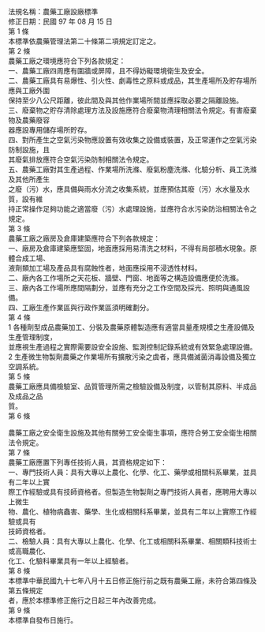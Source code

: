 法規名稱：農藥工廠設廠標準  
修正日期：民國 97 年 08 月 15 日  
第 1 條  
本標準依農藥管理法第二十條第二項規定訂定之。  
第 2 條  
農藥工廠之環境應符合下列各款規定：  
一、農藥工廠四周應有圍牆或屏障，且不得妨礙環境衛生及安全。  
二、農藥工廠具有易爆性、引火性、劇毒性之原料或成品，其生產場所及貯存場所應與工廠外圍  
保持至少八公尺距離，彼此間及與其他作業場所間並應採取必要之隔離設施。  
三、廢棄物之貯存清除處理方法及設施應符合廢棄物清理相關法令規定。有害廢棄物及農藥廢容  
器應設專用儲存場所貯存。  
四、對所產生之空氣污染物應設置有效收集之設備或裝置，及正常運作之空氣污染防制設施，且  
其廢氣排放應符合空氣污染防制相關法令規定。  
五、農藥工廠對其生產過程、作業場所洗滌、廢氣粉塵洗滌、化驗分析、員工洗滌及其他所產生  
之廢（污）水，應具備與雨水分流之收集系統，並應預估其廢（污）水水量及水質，設有維  
持正常操作足夠功能之適當廢（污）水處理設施，並應符合水污染防治相關法令之規定。  
第 3 條  
農藥工廠之廠房及倉庫建築應符合下列各款規定：  
一、廠房及倉庫建築應堅固，地面應採用易清洗之材料，不得有局部積水現象。原體合成工場、  
液劑類加工場及產品具有腐蝕性者，地面應採用不浸透性材料。  
二、廠內各工作場所之天花板、牆壁、門窗、地面等之構造設備應便於洗滌。  
三、廠內各工作場所應間隔劃分，並應有充分之工作空間及採光、照明與通風設備。  
四、工廠生產作業區與行政作業區須明確劃分。  
第 4 條  
1 各種劑型成品農藥加工、分裝及農藥原體製造應有適當具量產規模之生產設備及生產管理制度，  
並應視生產過程之實際需要設安全設施、監測控制記錄系統或有效緊急處理設備。  
2 生產微生物製劑農藥之作業場所有擴散污染之虞者，應具備滅菌消毒設備及獨立空調系統。  
第 5 條  
農藥工廠應具備檢驗室、品質管理所需之檢驗設備及制度，以管制其原料、半成品及成品之品  
質。  
第 6 條  


農藥工廠之安全衛生設施及其他有關勞工安全衛生事項，應符合勞工安全衛生相關法令規定。  
第 7 條  
農藥工廠應置下列專任技術人員，其資格規定如下：  
一、專門技術人員：具有大專以上農化、化學、化工、藥學或相關科系畢業，並具有二年以上實  
際工作經驗或具有技師資格者。但製造生物製劑之專門技術人員者，應聘用大專以上微生  
物、農化、植物病蟲害、藥學、生化或相關科系畢業，並具有二年以上實際工作經驗或具有  
技師資格者。  
二、檢驗人員：具有大專以上農化、化學、化工或相關科系畢業、相關類科技術士或高職農化、  
化工、化驗科畢業具有一年以上經驗者。  
第 8 條  
本標準中華民國九十七年八月十五日修正施行前之既有農藥工廠，未符合第四條及第五條規定  
者，應於本標準修正施行之日起三年內改善完成。  
第 9 條  
本標準自發布日施行。  


